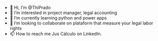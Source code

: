 - 👋 Hi, I’m @ThiPrado
- 👀 I’m interested in project manager, legal accounting
- 🌱 I’m currently learning python and power apps
- 💞️ I’m looking to collaborate on plataform that measure your legal labor rights
- 📫 How to reach me Jus Cálculo on LinkedIn.

<!---
ThiPrado/ThiPrado is a ✨ special ✨ repository because its `README.md` (this file) appears on your GitHub profile.
You can click the Preview link to take a look at your changes.
--->
